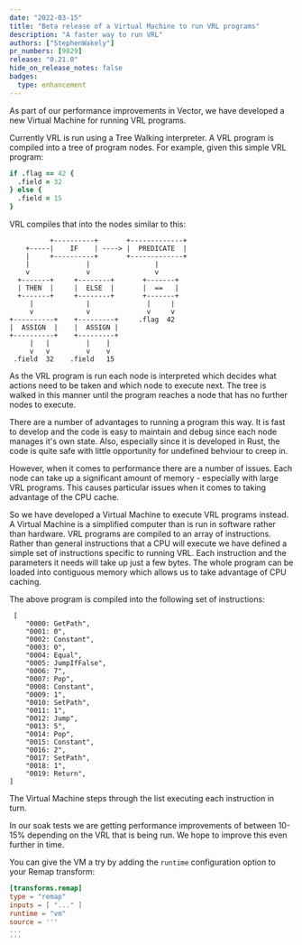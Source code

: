 ```yaml
---
date: "2022-03-15"
title: "Beta release of a Virtual Machine to run VRL programs"
description: "A faster way to run VRL"
authors: ["StephenWakely"]
pr_numbers: [9829]
release: "0.21.0"
hide_on_release_notes: false
badges:
  type: enhancement
---
```


As part of our performance improvements in Vector, we have developed a new Virtual Machine for
running VRL programs.

Currently VRL is run using a Tree Walking interpreter. A VRL program is compiled into a tree of
program nodes. For example, given this simple VRL program:

```coffee
if .flag == 42 {
  .field = 32
} else {
  .field = 15
}
```

VRL compiles that into the nodes similar to this:

```asciiart
          +----------+       +-------------+
    +-----|    IF    | ----> |  PREDICATE  |
    |     +----------+       +-------------+
    |              |                |
    v              v                v
  +-------+     +--------+       +-------+
  | THEN  |     |  ELSE  |       |  ==   |
  +-------+     +--------+       +-------+
     |             |              |     |
     v             v              v     v
+----------+    +---------+     .flag  42
|  ASSIGN  |    |  ASSIGN |
+----------+    +---------+
     |   |         |    |
     v   v         v    v
 .field  32    .field   15
```

As the VRL program is run each node is interpreted which decides what actions need to be
taken and which node to execute next. The tree is walked in this manner until the program
reaches a node that has no further nodes to execute.

There are a number of advantages to running a program this way. It is fast to develop and the
code is easy to maintain and debug since each node manages it's own state. Also, especially
since it is developed in Rust, the code is quite safe with little opportunity for undefined
behviour to creep in.

However, when it comes to performance there are a number of issues. Each node can take up a
significant amount of memory - especially with large VRL programs. This causes particular
issues when it comes to taking advantage of the CPU cache.

So we have developed a Virtual Machine to execute VRL programs instead. A Virtual Machine
is a simplified computer than is run in software rather than hardware. VRL programs are
compiled to an array of instructions. Rather than general instructions that a CPU will
execute we have defined a simple set of instructions specific to running VRL. Each instruction
and the parameters it needs will take up just a few bytes. The whole program can be loaded
into contiguous memory which allows us to take advantage of CPU caching.

The above program is compiled into the following set of instructions:

```
 [
    "0000: GetPath",
    "0001: 0",
    "0002: Constant",
    "0003: 0",
    "0004: Equal",
    "0005: JumpIfFalse",
    "0006: 7",
    "0007: Pop",
    "0008: Constant",
    "0009: 1",
    "0010: SetPath",
    "0011: 1",
    "0012: Jump",
    "0013: 5",
    "0014: Pop",
    "0015: Constant",
    "0016: 2",
    "0017: SetPath",
    "0018: 1",
    "0019: Return",
]
```

The Virtual Machine steps through the list executing each instruction in turn.

In our soak tests we are getting performance improvements of between 10-15% depending on
the VRL that is being run. We hope to improve this even further in time.

You can give the VM a try by adding the `runtime` configuration option to your Remap transform:

```toml
[transforms.remap]
type = "remap"
inputs = [ "..." ]
runtime = "vm"
source = '''
...
'''
```
